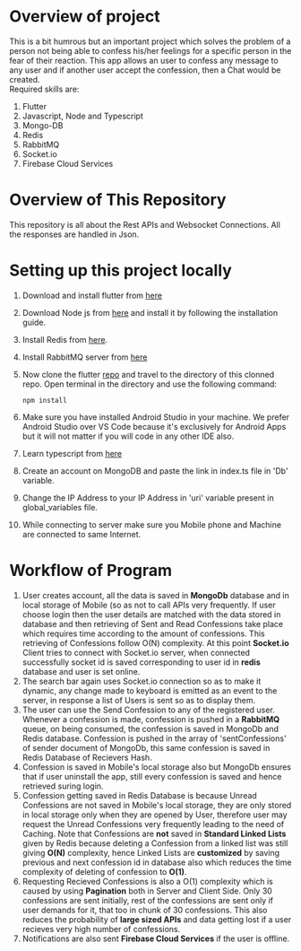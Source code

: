 # Overview of project
This is a bit humrous but an important project which solves the problem of a person not being able to confess his/her feelings for a specific person in the fear of their reaction. This app allows an user to confess any message to any user and if another user accept the confession, then a Chat would be created.   
Required skills are:
1) Flutter
2) Javascript, Node and Typescript
3) Mongo-DB
4) Redis
5) RabbitMQ
6) Socket.io
7) Firebase Cloud Services

# Overview of This Repository
This repository is all about the Rest APIs and Websocket Connections. All the responses are handled in Json. 

# Setting up this project locally
1) Download and install flutter from [here](https://docs.flutter.dev/get-started/install)
2) Download Node js from [here](https://nodejs.org/en/download) and install it by following the installation guide.
3) Install Redis from [here](https://redis.io/docs/getting-started/installation/).
4) Install RabbitMQ server from [here](https://www.rabbitmq.com/download.html)
3) Now clone the flutter [repo](https://github.com/Manik2708/Hi) and travel to the directory of this clonned repo. Open terminal in the directory and use the following command:
	
	```console
 	npm install
 	``` 

4) Make sure you have installed Android Studio in your machine. We prefer Android Studio over VS Code because it's exclusively for Android Apps but it will not matter if you will code in any other IDE also.
5) Learn typescript from [here](https://www.typescriptlang.org/docs/)
6) Create an account on MongoDB and paste the link in index.ts file in 'Db' variable.
7) Change the IP Address to your IP Address in 'uri' variable present in global_variables file.
8) While connecting to server make sure you Mobile phone and Machine are connected to same Internet.
# Workflow of Program
1) User creates account, all the data is saved in **MongoDb** database and in local storage of Mobile (so as not to call APIs very frequently. If user choose login then the user details are matched with the data stored in database and then retrieving of Sent and Read Confessions take place which requires time according to the amount of confessions. This retrieving of Confessions follow O(N) complexity. At this point **Socket.io** Client tries to connect with Socket.io server, when connected successfully socket id is saved corresponding to user id in **redis** database and user is set online.
2) The search bar again uses Socket.io connection so as to make it dynamic, any change made to keyboard is emitted as an event to the server, in response a list of Users is sent so as to display them.
3) The user can use the Send Confession to any of the registered user. Whenever a confession is made, confession is pushed in a **RabbitMQ** queue, on being consumed, the confession is saved in MongoDb and Redis database. Confession is pushed in the array of 'sentConfessions' of sender document of MongoDb, this same confession is saved in Redis Database of Recievers Hash.
4) Confession is saved in Mobile's local storage also but MongoDb ensures that if user uninstall the app, still 
every confession is saved and hence retrieved suring login.
5) Confession getting saved in Redis Database is because Unread Confessions are not saved in Mobile's local storage, they are only stored in local storage only when they are opened by User, therefore user may request the Unread Confessions very frequently leading to the need of Caching. Note that Confessions are **not** saved in **Standard Linked Lists** given by Redis because deleting a Confession from a linked list was still giving **O(N)** complexity, hence Linked Lists are **customized** by saving previous and next confession id in database also which reduces the time complexity of deleting of confession to **O(1)**.
6) Requesting Recieved Confessions is also a O(1) complexity which is caused by using **Pagination** both in Server and Client Side. Only 30 confessions are sent initially, rest of the confessions are sent only if user demands for it, that too in chunk of 30 confessions. This also reduces the probability of **large sized APIs** and data getting lost if a user recieves very high number of confessions.
7) Notifications are also sent **Firebase Cloud Services** if the user is offline.
